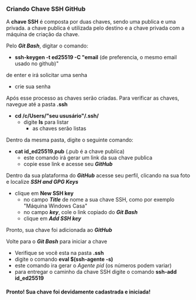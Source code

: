 ### Criando Chave SSH GitHub

A **chave SSH** é composta por duas chaves, sendo uma publica e uma privada. a chave publica é utilizada pelo destino e a chave privada com a máquina de criação da chave.

Pelo ***Git Bash***, digitar o comando:

- **ssh-keygen -t ed25519 -C "email** (de preferencia, o mesmo email usado no github)"

de enter e irá solicitar uma senha

- crie sua senha 

Após esse processo as chaves serão criadas. Para verificar as chaves, navegue até a pasta **.ssh**

- **cd /c/Users/"seu ususário"/.ssh/**
  - digite **ls** para listar 
    - as chaves serão listas 

Dentro da mesma pasta, digite o seguinte comando:

- **cat id_ed25519.pub** (.pub é a chave publica)
  - este comando irá gerar um link da sua chave publica
  - copie esse link e acesse seu ***GitHub***

Dentro da sua plataforma do ***GitHub*** acesse seu perfil, clicando na sua foto e localize ***SSH and GPG Keys***

- clique em **New SSH key**
  - no campo ***Title*** de nome a sua chave SSH, como por exemplo "Máquina Windows Casa"
  - no campo ***key***, cole o link copiado do ***Git Bash***
  - clique em ***Add SSH key***

Pronto, sua chave foi adicionada ao ***GitHub***



Volte para o ***Git Bash*** para iniciar a chave 

- Verifique se você esta na pasta **.ssh**
- digite o comando **eval $(ssh-agente -s)**
- este comando ira gerar o *Agente pid* (os números podem variar)
- para entregar o caminho da chave SSH digite o comando **ssh-add id_ed25519**





#### Pronto! Sua chave foi devidamente cadastrada e iniciada!

